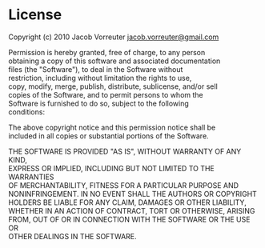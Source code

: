 

# License

Copyright (c) 2010 Jacob Vorreuter <jacob.vorreuter@gmail.com>  

Permission is hereby granted, free of charge, to any person  
obtaining a copy of this software and associated documentation  
files (the "Software"), to deal in the Software without  
restriction, including without limitation the rights to use,  
copy, modify, merge, publish, distribute, sublicense, and/or sell  
copies of the Software, and to permit persons to whom the  
Software is furnished to do so, subject to the following  
conditions:  

The above copyright notice and this permission notice shall be  
included in all copies or substantial portions of the Software.  

THE SOFTWARE IS PROVIDED "AS IS", WITHOUT WARRANTY OF ANY KIND,  
EXPRESS OR IMPLIED, INCLUDING BUT NOT LIMITED TO THE WARRANTIES  
OF MERCHANTABILITY, FITNESS FOR A PARTICULAR PURPOSE AND  
NONINFRINGEMENT. IN NO EVENT SHALL THE AUTHORS OR COPYRIGHT  
HOLDERS BE LIABLE FOR ANY CLAIM, DAMAGES OR OTHER LIABILITY,  
WHETHER IN AN ACTION OF CONTRACT, TORT OR OTHERWISE, ARISING  
FROM, OUT OF OR IN CONNECTION WITH THE SOFTWARE OR THE USE OR  
OTHER DEALINGS IN THE SOFTWARE.  